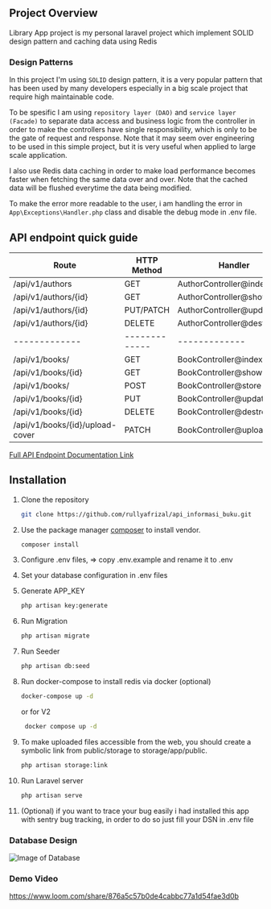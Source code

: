 ## Project Overview
Library App project is my personal laravel project which implement SOLID design pattern
and caching data using Redis

### Design Patterns
In this project I'm using `SOLID` design pattern, it is a very popular pattern that has been used
by many developers especially in a big scale project that require high maintainable code.

To be spesific I am using `repository layer (DAO)` and `service layer (Facade)` to separate data access and business logic from the controller 
in order to make the controllers have single responsibility, which is only to be the gate of request and response. Note that it may seem over 
engineering to be used in this simple project, but it is very 
useful when applied to large scale application.

I also use Redis data caching in order to make load
performance becomes faster when fetching the same data over and over.
Note that the cached data will be flushed everytime the data being modified.

To make the error more readable to the user, i am handling the error
in `App\Exceptions\Handler.php` class and disable the debug mode in .env file.



## API endpoint quick guide
| Route  | HTTP Method   | Handler |
| ------------- | -------------  | ------------- |
| /api/v1/authors  | GET   | AuthorController@index  |
| /api/v1/authors/{id}  | GET   | AuthorController@show  |
| /api/v1/authors/{id}  | PUT/PATCH   | AuthorController@update  |
| /api/v1/authors/{id}  | DELETE   | AuthorController@destroy  |
| ------------- | -------------  | ------------- |
| /api/v1/books/  | GET    | BookController@index  |
| /api/v1/books/{id}  | GET    | BookController@show  |
| /api/v1/books/  | POST    | BookController@store  |
| /api/v1/books/{id}  | PUT   | BookController@update  |
| /api/v1/books/{id}  | DELETE    | BookController@destroy  |
| /api/v1/books/{id}/upload-cover  | PATCH    | BookController@uploadCover |


[Full API Endpoint Documentation Link](https://documenter.getpostman.com/view/14542872/UV5RkKLi)


## Installation

1. Clone the repository
    ```bash
    git clone https://github.com/rullyafrizal/api_informasi_buku.git
    ```

2. Use the package manager [composer](https://getcomposer.org/download/) to install vendor.

    ```bash
    composer install
    ```

3. Configure .env files, => copy .env.example and rename it to .env

4. Set your database configuration in .env files

5. Generate APP_KEY

    ```bash
    php artisan key:generate
    ```

6. Run Migration

    ```bash
    php artisan migrate
    ```
   
7. Run Seeder
    ```bash
    php artisan db:seed
    ```

8. Run docker-compose to install redis via docker (optional)
    ```bash
    docker-compose up -d
    ```
    or for V2
   ```bash
    docker compose up -d
    ```

10. To make uploaded files accessible from the web, you should create a symbolic link from public/storage to storage/app/public.

     ```bash
     php artisan storage:link
     ```

11. Run Laravel server

     ```bash
     php artisan serve
     ```
12. (Optional) if you want to trace your bug easily i had installed
    this app with sentry bug tracking, in order to do so just fill your DSN in .env file

### Database Design
![Image of Database](/public/img/erd.png)

### Demo Video
https://www.loom.com/share/876a5c57b0de4cabbc77a1d54fae3d0b
